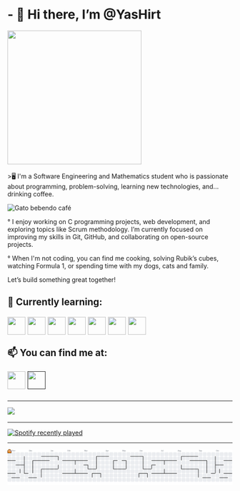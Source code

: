 <h1> - 👋 Hi there, I’m @YasHirt </h1>

 



 <img src="https://github.com/user-attachments/assets/34a1a4dd-19a1-4201-ae83-3706e8a5113e" width="300" height="300">


  <p> >🖥️ I'm a Software Engineering and Mathematics student who is passionate about programming, problem-solving, learning new technologies, and... drinking coffee.  </p>

<img src="https://media.tenor.com/ZCET1qU4jhAAAAAi/cat-coffee.gif" alt="Gato bebendo café" width="200" height="200"/>




° I enjoy working on C programming projects, web development, and exploring topics like Scrum methodology.
 I’m currently focused on improving my skills in Git, GitHub, and collaborating on open-source projects.

° When I'm not coding, you can find me cooking, solving Rubik’s cubes, watching Formula 1, or spending time with my dogs, cats and family.

Let’s build something great together!

<h2>
🌱 Currently learning:


 
 <img src="https://cdn.jsdelivr.net/gh/devicons/devicon@latest/icons/php/php-original.svg" width="40" height="40">  <img src="https://cdn.jsdelivr.net/gh/devicons/devicon@latest/icons/c/c-original.svg"  width="40" height="40">  <img src="https://cdn.jsdelivr.net/gh/devicons/devicon@latest/icons/json/json-original.svg" width="40" height="40">   <img src="https://cdn.jsdelivr.net/gh/devicons/devicon@latest/icons/python/python-original.svg" width="40" height="40">  <img src="https://cdn.jsdelivr.net/gh/devicons/devicon@latest/icons/github/github-original.svg" width="40" height="40">  <img src="https://cdn.jsdelivr.net/gh/devicons/devicon@latest/icons/css3/css3-original.svg" width="40" height="40">   <img src="https://cdn.jsdelivr.net/gh/devicons/devicon@latest/icons/html5/html5-original.svg" width="40" height="40"> 

 📫 You can find me at:
 
 <a href="https://www.linkedin.com/public-profile/settings?trk=d_flagship3_profile_self_view_public_profile" target="blank"> <img src="https://cdn.jsdelivr.net/gh/devicons/devicon@latest/icons/linkedin/linkedin-original.svg" target="blank" width="40" height="40"></a>          <a href="" target="blank"> <img src="https://github.com/user-attachments/assets/240ff953-6073-42bf-b88c-dc69b0ea40db" width="40" height="40"> </a>
 </h2>

---

<a href="https://github.com/YasHirt">
<img loading="lazy" height="180em" src="https://github-readme-stats.vercel.app/api/top-langs/?username=YasHirt&layout=compact&langs_count=7&theme=dracula"/>
 
 ---
 
<div align="left">
  <a href="https://open.spotify.com/user/Yas">
    <img src="https://spotify-recently-played-readme.vercel.app/api?user=225kynduh6ljbtm3xrcde363y" alt="Spotify recently played"  />
  </a>
</div>

---
 <div>
<picture>
  <source media="(prefers-color-scheme: dark)" srcset="https://raw.githubusercontent.com/YasHirt/YasHirt/output/pacman-contribution-graph-dark.svg">
  <source media="(prefers-color-scheme: light)" srcset="https://raw.githubusercontent.com/YasHirt/YasHirt/output/pacman-contribution-graph.svg">
  <img alt="pacman contribution graph" src="https://raw.githubusercontent.com/YasHirt/YasHirt/output/pacman-contribution-graph.svg">
</picture>
  </div>

 

          


